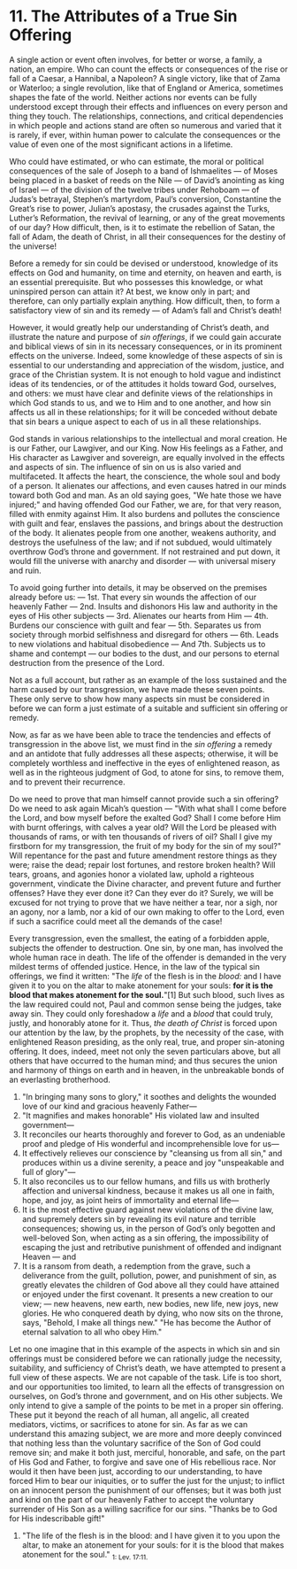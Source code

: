 # 11. The Attributes of a True Sin Offering

A single action or event often involves, for better or worse, a family, a nation, an empire. Who can count the effects or consequences of the rise or fall of a Caesar, a Hannibal, a Napoleon? A single victory, like that of Zama or Waterloo; a single revolution, like that of England or America, sometimes shapes the fate of the world. Neither actions nor events can be fully understood except through their effects and influences on every person and thing they touch. The relationships, connections, and critical dependencies in which people and actions stand are often so numerous and varied that it is rarely, if ever, within human power to calculate the consequences or the value of even one of the most significant actions in a lifetime.

Who could have estimated, or who can estimate, the moral or political consequences of the sale of Joseph to a band of Ishmaelites — of Moses being placed in a basket of reeds on the Nile — of David’s anointing as king of Israel — of the division of the twelve tribes under Rehoboam — of Judas’s betrayal, Stephen’s martyrdom, Paul’s conversion, Constantine the Great’s rise to power, Julian’s apostasy, the crusades against the Turks, Luther’s Reformation, the revival of learning, or any of the great movements of our day? How difficult, then, is it to estimate the rebellion of Satan, the fall of Adam, the death of Christ, in all their consequences for the destiny of the universe!

Before a remedy for sin could be devised or understood, knowledge of its effects on God and humanity, on time and eternity, on heaven and earth, is an essential prerequisite. But who possesses this knowledge, or what uninspired person can attain it? At best, we know only in part; and therefore, can only partially explain anything. How difficult, then, to form a satisfactory view of sin and its remedy — of Adam’s fall and Christ’s death!

However, it would greatly help our understanding of Christ’s death, and illustrate the nature and purpose of *sin offerings*, if we could gain accurate and biblical views of sin in its necessary consequences, or in its prominent effects on the universe. Indeed, some knowledge of these aspects of sin is essential to our understanding and appreciation of the wisdom, justice, and grace of the Christian system. It is not enough to hold vague and indistinct ideas of its tendencies, or of the attitudes it holds toward God, ourselves, and others: we must have clear and definite views of the relationships in which God stands to us, and we to Him and to one another, and how sin affects us all in these relationships; for it will be conceded without debate that sin bears a unique aspect to each of us in all these relationships.

God stands in various relationships to the intellectual and moral creation. He is our Father, our Lawgiver, and our King. Now His feelings as a Father, and His character as Lawgiver and sovereign, are equally involved in the effects and aspects of sin. The influence of sin on us is also varied and multifaceted. It affects the heart, the conscience, the whole soul and body of a person. It alienates our affections, and even causes hatred in our minds toward both God and man. As an old saying goes, "We hate those we have injured;" and having offended God our Father, we are, for that very reason, filled with enmity against Him. It also burdens and pollutes the conscience with guilt and fear, enslaves the passions, and brings about the destruction of the body. It alienates people from one another, weakens authority, and destroys the usefulness of the law; and if not subdued, would ultimately overthrow God’s throne and government. If not restrained and put down, it would fill the universe with anarchy and disorder — with universal misery and ruin.

To avoid going further into details, it may be observed on the premises already before us: — 1st. That every sin wounds the affection of our heavenly Father — 2nd. Insults and dishonors His law and authority in the eyes of His other subjects — 3rd. Alienates our hearts from Him — 4th. Burdens our conscience with guilt and fear — 5th. Separates us from society through morbid selfishness and disregard for others — 6th. Leads to new violations and habitual disobedience — And 7th. Subjects us to shame and contempt — our bodies to the dust, and our persons to eternal destruction from the presence of the Lord.

Not as a full account, but rather as an example of the loss sustained and the harm caused by our transgression, we have made these seven points. These only serve to show how many aspects sin must be considered in before we can form a just estimate of a suitable and sufficient sin offering or remedy.

Now, as far as we have been able to trace the tendencies and effects of transgression in the above list, we must find in the *sin offering* a remedy and an antidote that fully addresses all these aspects; otherwise, it will be completely worthless and ineffective in the eyes of enlightened reason, as well as in the righteous judgment of God, to atone for sins, to remove them, and to prevent their recurrence.

Do we need to prove that man himself cannot provide such a sin offering? Do we need to ask again Micah’s question — "With what shall I come before the Lord, and bow myself before the exalted God? Shall I come before Him with burnt offerings, with calves a year old? Will the Lord be pleased with thousands of rams, or with ten thousands of rivers of oil? Shall I give my firstborn for my transgression, the fruit of my body for the sin of my soul?" Will repentance for the past and future amendment restore things as they were; raise the dead; repair lost fortunes, and restore broken health? Will tears, groans, and agonies honor a violated law, uphold a righteous government, vindicate the Divine character, and prevent future and further offenses? Have they ever done it? Can they ever do it? Surely, we will be excused for not trying to prove that we have neither a tear, nor a sigh, nor an agony, nor a lamb, nor a kid of our own making to offer to the Lord, even if such a sacrifice could meet all the demands of the case!

Every transgression, even the smallest, the eating of a forbidden apple, subjects the offender to destruction. One sin, by one man, has involved the whole human race in death. The life of the offender is demanded in the very mildest terms of offended justice. Hence, in the law of the typical sin offerings, we find it written: "The *life* of the flesh is in the *blood:* and I have given it to you on the altar to make atonement for your souls: **for it is the blood that makes atonement for the soul.**"[1] But such blood, such lives as the law required could not, Paul and common sense being the judges, take away sin. They could only foreshadow a *life* and a *blood* that could truly, justly, and honorably atone for it. Thus, *the death of Christ* is forced upon our attention by the law, by the prophets, by the necessity of the case, with enlightened Reason presiding, as the only real, true, and proper sin-atoning offering. It does, indeed, meet not only the seven particulars above, but all others that have occurred to the human mind; and thus secures the union and harmony of things on earth and in heaven, in the unbreakable bonds of an everlasting brotherhood.

1. "In bringing many sons to glory," it soothes and delights the wounded love of our kind and gracious heavenly Father—
2. "It magnifies and makes honorable" His violated law and insulted government—
3. It reconciles our hearts thoroughly and forever to God, as an undeniable proof and pledge of His wonderful and incomprehensible love for us—
4. It effectively relieves our conscience by "cleansing us from all sin," and produces within us a divine serenity, a peace and joy "unspeakable and full of glory"—
5. It also reconciles us to our fellow humans, and fills us with brotherly affection and universal kindness, because it makes us all one in faith, hope, and joy, as joint heirs of immortality and eternal life—
6. It is the most effective guard against new violations of the divine law, and supremely deters sin by revealing its evil nature and terrible consequences; showing us, in the person of God’s only begotten and well-beloved Son, when acting as a sin offering, the impossibility of escaping the just and retributive punishment of offended and indignant Heaven — and
7. It is a ransom from death, a redemption from the grave, such a deliverance from the guilt, pollution, power, and punishment of sin, as greatly elevates the children of God above all they could have attained or enjoyed under the first covenant. It presents a new creation to our view; — new heavens, new earth, new bodies, new life, new joys, new glories. He who conquered death by dying, who now sits on the throne, says, "Behold, I make all things new." "He has become the Author of eternal salvation to all who obey Him."

Let no one imagine that in this example of the aspects in which sin and sin offerings must be considered before we can rationally judge the necessity, suitability, and sufficiency of Christ’s death, we have attempted to present a full view of these aspects. We are not capable of the task. Life is too short, and our opportunities too limited, to learn all the effects of transgression on ourselves, on God’s throne and government, and on His other subjects. We only intend to give a sample of the points to be met in a proper sin offering. These put it beyond the reach of all human, all angelic, all created mediators, victims, or sacrifices to atone for sin. As far as we can understand this amazing subject, we are more and more deeply convinced that nothing less than the voluntary sacrifice of the Son of God could remove sin; and make it both just, merciful, honorable, and safe, on the part of His God and Father, to forgive and save one of His rebellious race. Nor would it then have been just, according to our understanding, to have forced Him to bear our iniquities, or to suffer the just for the unjust; to inflict on an innocent person the punishment of our offenses; but it was both just and kind on the part of our heavenly Father to accept the voluntary surrender of His Son as a willing sacrifice for our sins. "Thanks be to God for His indescribable gift!"

1. "The life of the flesh is in the blood: and I have given it to you upon the altar, to make an atonement for your souls: for it is the blood that makes atonement for the soul."
<sub>1: Lev. 17:11.</sub>
